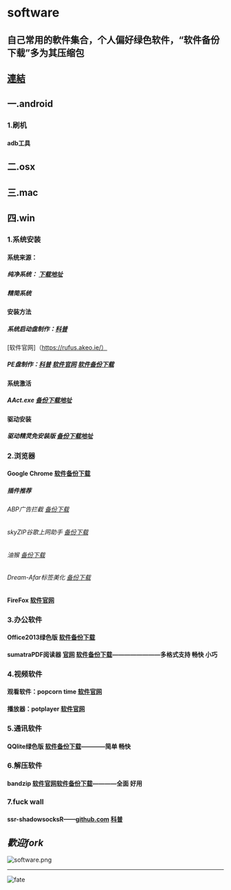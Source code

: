 # software
## __自己常用的軟件集合，个人偏好绿色软件，“软件备份下载”多为其压缩包__


## [連結](https://github.com/woshizhd/software)


## 一.android
### 1.刷机
#### adb工具

## 二.osx
####
## 三.mac

## 四.win
### 1.系统安装
#### 系统来源：
##### 纯净系统： [下载地址](https://msdn.itellyou.cn/)
##### 精简系统
#### 安装方法
##### 系统启动盘制作：[科普](https://mp.weixin.qq.com/s?src=3&timestamp=1539419770&ver=1&signature=qltpV4ojkgQUetAEve*A-P18Ua2PLSTyC0r6Z9gt*icINRGOEz6LEmmqIvx*roZKwVQtHyq-QpeMEfN2Dx4Z8ADH80Ca5As1HsoQV2HVWoa4iyrnuUxCLOKUHT8Wq4S4sfiFYecnn6f4RQk39iy6nNVTM7OYDQEIAikSOBBznI4=) 
[软件官网]（https://rufus.akeo.ie/） 
##### PE盘制作：[科普](https://www.winos.me/archives/225.html) [软件官网](http://www.wepe.com.cn/download.html) [软件备份下载](https://github.com/woshizhd/software/releases/download/%E5%BE%AEPE2.0-winx86/wepe2.0.exe)
#### 系统激活
##### AAct.exe [备份下载地址](https://github.com/woshizhd/software/blob/master/win/%E7%B3%BB%E7%BB%9F%E5%AE%89%E8%A3%85%E5%B7%A5%E5%85%B7/AAct.exe)
#### 驱动安装
##### 驱动精灵免安装版 [备份下载地址](https://github.com/woshizhd/software/blob/master/win/%E7%B3%BB%E7%BB%9F%E5%AE%89%E8%A3%85%E5%B7%A5%E5%85%B7/%E9%A9%B1%E5%8A%A8%E7%B2%BE%E7%81%B5.exe)

### 2.浏览器
#### Google Chrome [软件备份下载](https://github.com/woshizhd/software/releases/download/google-chrome-64.0-winx64/Google.Chrome.zip)
##### 插件推荐
###### ABP广告拦截 [备份下载](https://github.com/woshizhd/software/blob/master/win/Chrome%20extensions/Adblock-Plus_v1.11.crx)
###### skyZIP谷歌上网助手 [备份下载](https://github.com/woshizhd/software/blob/master/win/Chrome%20extensions/skyZIP%E2%84%A2-Proxy_v0.8.3.crx)
###### 油猴 [备份下载](https://github.com/woshizhd/software/blob/master/win/Chrome%20extensions/Tampermonkey_v4.5.crx)
###### Dream-Afar标签美化 [备份下载](https://github.com/woshizhd/software/blob/master/win/Chrome%20extensions/Dream-Afar-New-Tab_v0.3.12.crx)

#### FireFox [软件官网](http://www.firefox.com.cn/)

### 3.办公软件
#### Office2013绿色版 [软件备份下载](https://github.com/woshizhd/software/releases/download/office2013%EF%BC%8D4%E5%90%881%E7%B2%BE%E7%B0%A1%E7%89%88%EF%BC%8Dwin/Office2013_4in1_2018.02.01_by_xb21cn.7z)
#### sumatraPDF阅读器 [官网](https://www.sumatrapdfreader.org/free-pdf-reader.html) [软件备份下载](https://github.com/woshizhd/software/raw/master/win/SumatraPDF.exe)————————多格式支持 畅快 小巧

### 4.视频软件
#### 观看软件：popcorn time  [软件官网](https://www.popcorn-time.to/)
#### 播放器：potplayer [软件官网](http://potplayer.daum.net/?lang=zh_CN)

### 5.通讯软件
#### QQlite绿色版 [软件备份下载](https://github.com/woshizhd/software/releases/download/qq%E7%B6%A0%E8%89%B2%E7%B2%BE%E7%B0%A1%E7%89%887.9/QQ7.9lite.7z)————简单 畅快

### 6.解压软件
#### bandzip [软件官网](http://bandisoft.com/)[软件备份下载](https://github.com/woshizhd/software/releases/download/bandzip-6.12-win/BANDIZIP-SETUP.EXE)————全面 好用

### 7.fuck wall
#### ssr-shadowsocksR——[github.com](github.com) [科普](https://lolico.moe/tutorial/shadowsocksr.html/comment-page-3)


## _歡迎fork_

![software.png](https://i.loli.net/2018/04/11/5ace1407054c0.png)


___
![fate](https://i.loli.net/2018/04/10/5acc9ae74f05e.jpg)
